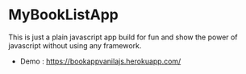 # MyBookListApp

This is just a plain javascript app build for fun and show the power of javascript without using any framework.

- Demo : https://bookappvanilajs.herokuapp.com/
